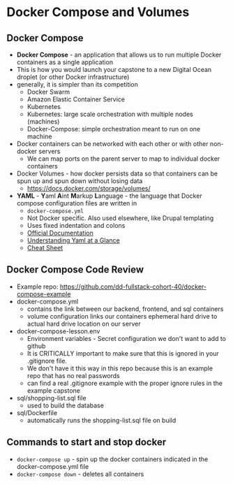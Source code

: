 # Docker Compose and Volumes

## Docker Compose

- **Docker Compose** - an application that allows us to run multiple Docker containers as a single application
- This is how you would launch your capstone to a new Digital Ocean droplet (or other Docker infrastructure)
- generally, it is simpler than its competition
    - Docker Swarm
    - Amazon Elastic Container Service
    - Kubernetes
    - Kubernetes: large scale orchestration with multiple nodes (machines)
    - Docker-Compose: simple orchestration meant to run on one machine
- Docker containers can be networked with each other or with other non-docker servers
    - We can map ports on the parent server to map to individual docker containers
- Docker Volumes - how docker persists data so that containers can be spun up and spun down without losing data
    - https://docs.docker.com/storage/volumes/
- **YAML** - **Y**aml **A**int **M**arkup **L**anguage - the language that Docker compose configuration files are
  written in
  - `docker-compose.yml`
  - Not Docker specific. Also used elsewhere, like Drupal templating
  - Uses fixed indentation and colons
  - [Official Documentation](https://yaml.org/)
  - [Understanding Yaml at a Glance](https://docs.saltstack.com/en/latest/topics/yaml/)
  - [Cheat Sheet](https://kapeli.com/cheat_sheets/YAML.docset/Contents/Resources/Documents/index)

## Docker Compose Code Review

- Example repo: https://github.com/dd-fullstack-cohort-40/docker-compose-example
- docker-compose.yml
    - contains the link between our backend, frontend, and sql containers
    - volume configuration links our containers ephemeral hard drive to actual hard drive location on our server
- docker-compose-lesson.env
    - Environment variables - Secret configuration we don't want to add to github
    - It is CRITICALLY important to make sure that this is ignored in your .gitignore file.
    - We don't have it this way in this repo because this is an example repo that has no real passwords
    - can find a real .gitignore example with the proper ignore rules in the example capstone
- sql/shopping-list.sql file
    - used to build the database
- sql/Dockerfile
    - automatically runs the shopping-list.sql file on build

## Commands to start and stop docker

- `docker-compose up` - spin up the docker containers indicated in the docker-compose.yml file
- `docker-compose down` - deletes all containers
